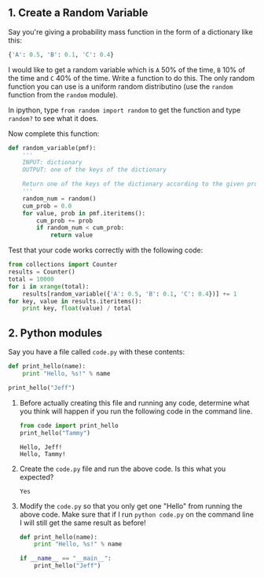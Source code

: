 ## 1. Create a Random Variable

Say you're giving a probability mass function in the form of a dictionary like this:

```python
{'A': 0.5, 'B': 0.1, 'C': 0.4}
```

I would like to get a random variable which is `A` 50% of the time, `B` 10% of the time and `C` 40% of the time. Write a function to do this. The only random function you can use is a uniform random distributino (use the `random` function from the `random` module).

In ipython, type `from random import random` to get the function and type `random?` to see what it does.

Now complete this function:

```python
def random_variable(pmf):
    '''
    INPUT: dictionary
    OUTPUT: one of the keys of the dictionary

    Return one of the keys of the dictionary according to the given probabilities. You may assume the probabilities sum to 1.
    '''
    random_num = random()
    cum_prob = 0.0
    for value, prob in pmf.iteritems():
        cum_prob += prob
        if random_num < cum_prob:
            return value
```

Test that your code works correctly with the following code:

```python
from collections import Counter
results = Counter()
total = 10000
for i in xrange(total):
    results[random_variable({'A': 0.5, 'B': 0.1, 'C': 0.4})] += 1
for key, value in results.iteritems():
    print key, float(value) / total
```

## 2. Python modules

Say you have a file called `code.py` with these contents:

```python
def print_hello(name):
    print "Hello, %s!" % name

print_hello("Jeff")
```

1. Before actually creating this file and running any code, determine what you think will happen if you run the following code in the command line.

    ```python
    from code import print_hello
    print_hello("Tammy")
    ```
    ```
    Hello, Jeff!
    Hello, Tammy!
    ```

2. Create the `code.py` file and run the above code. Is this what you expected?

    ```
    Yes
    ```

3. Modify the `code.py` so that you only get one "Hello" from running the above code. Make sure that if I run `python code.py` on the command line I will still get the same result as before!

    ```python
    def print_hello(name):
        print "Hello, %s!" % name

    if __name__ == "__main__":
        print_hello("Jeff")
    ```

